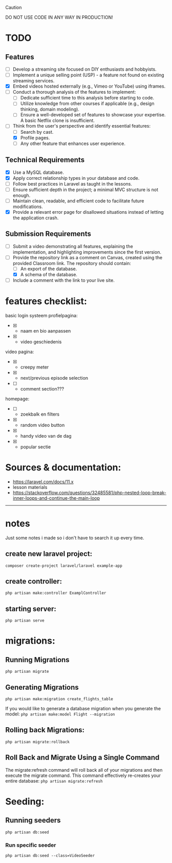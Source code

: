 > [!CAUTION]
> DO NOT USE CODE IN ANY WAY IN PRODUCTION!

# TODO

## Features
- [ ] Develop a streaming site focused on DIY enthusiasts and hobbyists.
- [ ] Implement a unique selling point (USP) - a feature not found on existing streaming services.
- [x] Embed videos hosted externally (e.g., Vimeo or YouTube) using iframes.
- [ ] Conduct a thorough analysis of the features to implement:
  - [ ] Dedicate sufficient time to this analysis before starting to code.
  - [ ] Utilize knowledge from other courses if applicable (e.g., design thinking, domain modeling).
  - [ ] Ensure a well-developed set of features to showcase your expertise. A basic Netflix clone is insufficient.
- [ ] Think from the user's perspective and identify essential features:
  - [ ] Search by cast.
  - [x] Profile pages.
  - [ ] Any other feature that enhances user experience.

## Technical Requirements
- [x] Use a MySQL database.
- [x] Apply correct relationship types in your database and code.
- [ ] Follow best practices in Laravel as taught in the lessons.
- [ ] Ensure sufficient depth in the project; a minimal MVC structure is not enough.
- [ ] Maintain clean, readable, and efficient code to facilitate future modifications.
- [x] Provide a relevant error page for disallowed situations instead of letting the application crash.

## Submission Requirements
- [ ] Submit a video demonstrating all features, explaining the implementation, and highlighting improvements since the first version.
- [ ] Provide the repository link as a comment on Canvas, created using the provided Classroom link. The repository should contain:
  - [ ] An export of the database.
  - [x] A schema of the database.
- [ ] Include a comment with the link to your live site.

# features checklist:
basic login systeem
profielpagina:
- [x] - naam en bio aanpassen
- [x] - video geschiedenis

video pagina:
- [x] - creepy meter
- [x] - next/previous episode selection
- [ ] - comment section???

homepage:
- [ ] - zoekbalk en filters
- [x] - random video button
- [x] - handy video van de dag
- [x] - popular sectie

# Sources & documentation: 
- https://laravel.com/docs/11.x
- lesson materials
- https://stackoverflow.com/questions/32485581/php-nested-loop-break-inner-loops-and-continue-the-main-loop

---

# notes
Just some notes i made so i don't have to search it up every time.

## create new laravel project:
`composer create-project laravel/laravel example-app`

## create controller:
`php artisan make:controller ExamplController`

## starting server:
`php artisan serve`

# migrations:
## Running Migrations
`php artisan migrate`

## Generating Migrations
`php artisan make:migration create_flights_table`

If you would like to generate a database migration when you generate the model:
`php artisan make:model Flight --migration`

## Rolling back Migrations:
`php artisan migrate:rollback`

## Roll Back and Migrate Using a Single Command
The migrate:refresh command will roll back all of your migrations and then execute the migrate command. This command effectively re-creates your entire database:
`php artisan migrate:refresh`

# Seeding:
## Running seeders
`php artisan db:seed`

### Run specific seeder
`php artisan db:seed --class=VideoSeeder`
